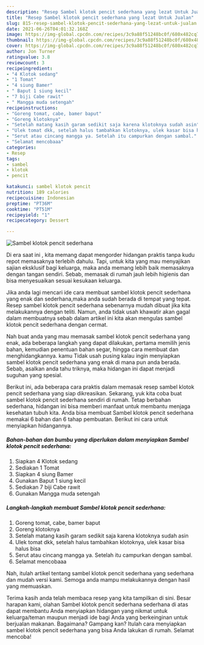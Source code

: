 ```yaml
---
description: "Resep Sambel klotok pencit sederhana yang lezat Untuk Jualan"
title: "Resep Sambel klotok pencit sederhana yang lezat Untuk Jualan"
slug: 815-resep-sambel-klotok-pencit-sederhana-yang-lezat-untuk-jualan
date: 2021-06-26T04:01:32.168Z
image: https://img-global.cpcdn.com/recipes/3c9a88f51248bc0f/680x482cq70/sambel-klotok-pencit-sederhana-foto-resep-utama.jpg
thumbnail: https://img-global.cpcdn.com/recipes/3c9a88f51248bc0f/680x482cq70/sambel-klotok-pencit-sederhana-foto-resep-utama.jpg
cover: https://img-global.cpcdn.com/recipes/3c9a88f51248bc0f/680x482cq70/sambel-klotok-pencit-sederhana-foto-resep-utama.jpg
author: Jon Turner
ratingvalue: 3.8
reviewcount: 3
recipeingredient:
- "4 Klotok sedang"
- "1 Tomat"
- "4 siung Bamer"
- " Baput 1 siung kecil"
- "7 biji Cabe rawit"
- " Mangga muda setengah"
recipeinstructions:
- "Goreng tomat, cabe, bamer baput"
- "Goreng klotoknya"
- "Setelah matang kasih garam sedikit saja karena klotoknya sudah asin"
- "Ulek tomat dkk, setelah halus tambahkan klotoknya, ulek kasar bisa halus bisa"
- "Serut atau cincang mangga ya. Setelah itu campurkan dengan sambal."
- "Selamat mencobaaa"
categories:
- Resep
tags:
- sambel
- klotok
- pencit

katakunci: sambel klotok pencit 
nutrition: 189 calories
recipecuisine: Indonesian
preptime: "PT36M"
cooktime: "PT51M"
recipeyield: "1"
recipecategory: Dessert

---
```



![Sambel klotok pencit sederhana](https://img-global.cpcdn.com/recipes/3c9a88f51248bc0f/680x482cq70/sambel-klotok-pencit-sederhana-foto-resep-utama.jpg)

Di era  saat ini , kita memang dapat mengorder hidangan praktis tanpa kudu repot memasaknya terlebih dahulu. Tapi, untuk kita yang mau menyajikan sajian eksklusif bagi keluarga, maka anda memang lebih baik memasaknya dengan tangan sendiri. Sebab, memasak di rumah jauh lebih higienis dan bisa menyesuaikan sesuai kesukaan keluarga.

Jika anda lagi mencari ide cara membuat sambel klotok pencit sederhana yang enak dan sederhana,maka anda sudah berada di tempat yang tepat. Resep sambel klotok pencit sederhana  sebenarnya mudah dibuat jika kita melakukannya dengan teliti. Namun, anda tidak usah khawatir akan gagal dalam membuatnya 
sebab dalam artikel ini kita akan mengulas sambel klotok pencit sederhana dengan cermat.  



Nah buat anda yang mau memasak sambel klotok pencit sederhana yang enak, ada beberapa langkah yang dapat dilakukan, pertama memilih jenis bahan, kemudian penentuan bahan segar, hingga cara membuat dan menghidangkannya. kamu Tidak usah pusing kalau ingin menyiapkan sambel klotok pencit sederhana yang enak di mana pun anda berada. Sebab, asalkan anda  tahu triknya, maka hidangan ini dapat menjadi suguhan yang spesial.

Berikut ini, ada beberapa cara praktis  dalam memasak resep sambel klotok pencit sederhana yang siap dikreasikan. Sekarang, yuk kita coba buat sambel klotok pencit sederhana sendiri di rumah. Tetap berbahan sederhana, hidangan ini bisa memberi manfaat untuk membantu menjaga kesehatan tubuh kita. Anda bisa membuat Sambel klotok pencit sederhana memakai 6 bahan dan 6 tahap pembuatan. Berikut ini cara untuk menyiapkan hidangannya.

<!--inarticleads1-->

##### Bahan-bahan dan bumbu yang diperlukan dalam menyiapkan Sambel klotok pencit sederhana:

1. Siapkan 4 Klotok sedang
1. Sediakan 1 Tomat
1. Siapkan 4 siung Bamer
1. Gunakan  Baput 1 siung kecil
1. Sediakan 7 biji Cabe rawit
1. Gunakan  Mangga muda setengah




<!--inarticleads2-->

##### Langkah-langkah membuat Sambel klotok pencit sederhana:

1. Goreng tomat, cabe, bamer baput
1. Goreng klotoknya
1. Setelah matang kasih garam sedikit saja karena klotoknya sudah asin
1. Ulek tomat dkk, setelah halus tambahkan klotoknya, ulek kasar bisa halus bisa
1. Serut atau cincang mangga ya. Setelah itu campurkan dengan sambal.
1. Selamat mencobaaa




Nah, itulah artikel tentang  sambel klotok pencit sederhana  yang sederhana dan mudah versi kami. Semoga anda mampu melakukannya dengan hasil yang memuaskan. 

Terima kasih anda telah membaca resep yang kita tampilkan di sini. Besar harapan kami, olahan  Sambel klotok pencit sederhana sederhana di atas dapat membantu Anda menyiapkan hidangan yang nikmat untuk keluarga/teman maupun menjadi ide bagi Anda yang berkeinginan untuk berjualan makanan. Bagaimana? Gampang kan? Itulah cara menyiapkan sambel klotok pencit sederhana yang bisa Anda lakukan di rumah. Selamat mencoba!

